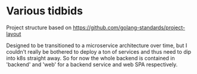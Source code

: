 # Various tidbids

Project structure based on https://github.com/golang-standards/project-layout

Designed to be transitioned to a microservice architecture over time, but I couldn't
really be bothered to deploy a ton of services and thus need to dip into k8s straight
away. So for now the whole backend is contained in 'backend' and 'web' for a backend
service and web SPA respectively.